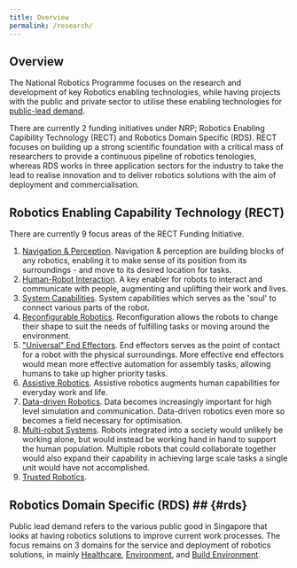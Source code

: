 ```yaml
---
title: Overview
permalink: /research/
---
```

## Overview  
The National Robotics Programme focuses on the research and development of key Robotics enabling technologies, while having projects with the public and private sector to utilise these enabling technologies for [public-lead demand](#rds).

There are currently 2 funding initiatives under NRP; Robotics Enabling Capibility Technology (RECT) and Robotics Domain Specific (RDS). RECT focuses on building up a strong scientific foundation with a critical mass of researchers to provide a continuous pipeline of robotics tenologies, whereas RDS works in three application sectors for the industry to take the lead to realise innovation and to deliver robotics solutions with the aim of deployment and commercialisation.
  
## Robotics Enabling Capability Technology (RECT)  
There are currently 9 focus areas of the RECT Funding Initiative.

1. [Navigation & Perception](/research/nav-per/).
Navigation & perception are building blocks of any robotics, enabling it to make sense of its position from its surroundings - and move to its desired location for tasks.
2. [Human-Robot Interaction](/research/hri/).
A key enabler for robots to interact and communicate with people, augmenting and uplifting their work and lives.
3. [System Capabilities](/research/syscap/).
System capabilities which serves as the 'soul' to connect various parts of the robot.
4. [Reconfigurable Robotics](/research/rec/).
Reconfiguration allows the robots to change their shape to suit the needs of fulfilling tasks or moving around the environment.
5. ["Universal" End Effectors](/research/uni-end/).
End effectors serves as the point of contact for a robot with the physical surroundings. More effective end effectors would mean more effective automation for assembly tasks, allowing humans to take up higher priority tasks.
6. [Assistive Robotics](/research/assistive/).
Assistive robotics augments human capabilities for everyday work and life.
7. [Data-driven Robotics](/research/ddr/).
Data becomes increasingly important for high level simulation and communication. Data-driven robotics even more so becomes a field necessary for optimisation.
8. [Multi-robot Systems](/research/mrs/).
Robots integrated into a society would unlikely be working alone, but would instead be working hand in hand to support the human population. Multiple robots that could collaborate together would also expand their capability in achieving large scale tasks a single unit would have not accomplished.
9. [Trusted Robotics](/research/trusted/).

## Robotics Domain Specific (RDS) ## {#rds}
Public lead demand refers to the various public good in Singapore that looks at having robotics solutions to improve current work processes. The focus remains on 3 domains for the service and deployment of robotics solutions, in mainly [Healthcare](/research/healthcare/), [Environment](/research/environment/), and [Build Environment](/research/built-environment/).